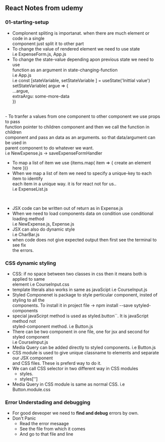 ## React Notes from udemy

### 01-starting-setup
- Complonent spliting is importanat. when there are much element or code in a single <br>
component just split it to other part
- To change the value of rendered element we need to use state <br>
i.e ExpenseForm.js, App.js
- To change the state-value depending apon previous state we need to use <br>
    function as an argument in state-changing-function <br> 
    i.e App.js <br>
    i.e const [stateVariable, setStateVariable ] = useState('Inittial value') <br>
        setStateVariable( argue => {<br>
            ...argue,<br>
            extraArgu: some-more-data<br>
        })<br>
<br>
- To tranfer a values from one component to other component we use props to pass <br>function pointer to children component and then we call the function in children <br> component and pass an data as an arguments. so that data/argument can be used in <br>parent component to do whatever we want.<br>
i.e NewExpense.js -> saveExpenseFormHandler
<br>

- To map a list of item we use {items.map( item => { create an element here })} <br>
- When we map a list of item  we need to specify a unique-key to each item to identify <br> each item in a unique way. it is for react not for us..<br>
i.e ExpenseList.js 
<br>

- JSX code can be written out of return as in Expense.js <br>
- When we need to load components data on condition use conditional loading method<br>
i.e NewExpense.js, Expense.js <br>
- JSX can also do dynamic style<br>
i.e CharBar.js <br>
- when code does not give expected output then first see the terminal to see fix <br>the errors.

### CSS dynamic styling
- CSS: if no space between two classes in css then it means both is applied to same <br>element i.e CourseInput.css <br>
- template literals also works in same as javaScipt i.e CourseInput.js <br>
- Styled Componenet is package to style perticular component, insted of styling to all the <br>components. To install it in project file  -> npm install --save sytyled-components <br>
- special javaScirpt method is used as styled.button``. It is javaScript method not <br>styled-component method. i.e Button.js<br>
- There can be two component in one file, one for jsx and second for styled component <br> i.e CourseInput.js <br>
- Media Query can be added directly to styled components. i.e Button.js <br>
- CSS module is used to give unique classname to elements and separate our JSX component <br>and CSS files. These is preferd way to do it. <br>
- We can call CSS selector in two different way in CSS modules <br>
    - styles.<name-of-selector> <br>
    - styles['<name-of-selector>'] <br>
- Media Query in CSS module is same as normal CSS. i.e Button.module.css <br>


### Error Understading and debugging
- For good deveoper we need to **find and debug** errors by own. <br>
- Don't Panic 
    - Read the error mesaage 
    - See the file from which it comes <br> 
    - And go to that file and line <br>









